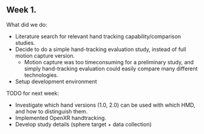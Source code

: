 ## Week 1.
What did we do:
*  Literature search for relevant hand tracking capability/comparison studies.
* Decide to do a simple hand-tracking evaluation study, instead of full motion capture version.
    * Motion capture was too timeconsuming for a preliminary study, and simply hand-tracking evaluation could easily compare many different technologies.
* Setup development environment

TODO for next week:
* Investigate which hand versions (1.0, 2.0) can be used with which HMD, and how to distinguish them.
* Implemented OpenXR handtracking.
* Develop study details (sphere target + data collection)